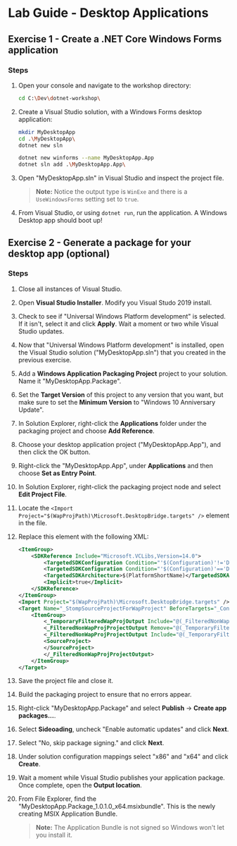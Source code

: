 # Lab Guide - Desktop Applications

## Exercise 1 - Create a .NET Core Windows Forms application

### Steps

1. Open your console and navigate to the workshop directory:

    ```bash
    cd C:\Dev\dotnet-workshop\
    ```

1. Create a Visual Studio solution, with a Windows Forms desktop application:

    ```bash
    mkdir MyDesktopApp
    cd .\MyDesktopApp\
    dotnet new sln

    dotnet new winforms --name MyDesktopApp.App
    dotnet sln add .\MyDesktopApp.App\
    ```

1. Open "MyDesktopApp.sln" in Visual Studio and inspect the project file.

    > **Note:** Notice the output type is ```WinExe``` and there is a ```UseWindowsForms``` setting set to ```true```.

1. From Visual Studio, or using ```dotnet run```, run the application. A Windows Desktop app should boot up!

## Exercise 2 - Generate a package for your desktop app (optional)

### Steps

1. Close all instances of Visual Studio.

1. Open **Visual Studio Installer**. Modify you Visual Studo 2019 install.

1. Check to see if "Universal Windows Platform development" is selected. If it isn't, select it and click **Apply**. Wait a moment or two while Visual Studio updates.

1. Now that "Universal Windows Platform development" is installed, open the Visual Studio solution ("MyDesktopApp.sln") that you created in the previous exercise.

1. Add a **Windows Application Packaging Project** project to your solution. Name it "MyDesktopApp.Package".

1. Set the **Target Version** of this project to any version that you want, but make sure to set the **Minimum Version** to "Windows 10 Anniversary Update".

1. In Solution Explorer, right-click the **Applications** folder under the packaging project and choose **Add Reference**. 

1. Choose your desktop application project ("MyDesktopApp.App"), and then click the OK button.

1. Right-click the "MyDesktopApp.App", under **Applications** and then choose **Set as Entry Point**.

1. In Solution Explorer, right-click the packaging project node and select **Edit Project File**.

1. Locate the ```<Import Project="$(WapProjPath)\Microsoft.DesktopBridge.targets" />``` element in the file.

1. Replace this element with the following XML:

    ```xml
    <ItemGroup>
        <SDKReference Include="Microsoft.VCLibs,Version=14.0">
            <TargetedSDKConfiguration Condition="'$(Configuration)'!='Debug'">Retail</TargetedSDKConfiguration>
            <TargetedSDKConfiguration Condition="'$(Configuration)'=='Debug'">Debug</TargetedSDKConfiguration>
            <TargetedSDKArchitecture>$(PlatformShortName)</TargetedSDKArchitecture>
            <Implicit>true</Implicit>
        </SDKReference>
    </ItemGroup>
    <Import Project="$(WapProjPath)\Microsoft.DesktopBridge.targets" />
    <Target Name="_StompSourceProjectForWapProject" BeforeTargets="_ConvertItems">
        <ItemGroup>
            <_TemporaryFilteredWapProjOutput Include="@(_FilteredNonWapProjProjectOutput)" />
            <_FilteredNonWapProjProjectOutput Remove="@(_TemporaryFilteredWapProjOutput)" />
            <_FilteredNonWapProjProjectOutput Include="@(_TemporaryFilteredWapProjOutput)">
            <SourceProject>
            </SourceProject>
            </_FilteredNonWapProjProjectOutput>
        </ItemGroup>
    </Target>
    ```

1. Save the project file and close it.

1. Build the packaging project to ensure that no errors appear.

1. Right-click "MyDesktopApp.Package" and select **Publish** -> **Create app packages...**.

1. Select **Sideoading**, uncheck "Enable automatic updates" and click **Next**.

1. Select "No, skip package signing." and click **Next**.

1. Under solution configuration mappings select "x86" and "x64" and click **Create**.

1. Wait a moment while Visual Studio publishes your application package. Once complete, open the **Output location**.

1. From File Explorer, find the  "MyDesktopApp.Package_1.0.1.0_x64.msixbundle". This is the newly creating MSIX Application Bundle.

    > **Note:** The Application Bundle is not signed so Windows won't let you install it.
